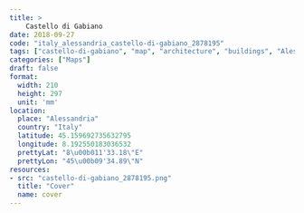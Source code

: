 ```yaml
---
title: > 
    Castello di Gabiano
date: 2018-09-27
code: "italy_alessandria_castello-di-gabiano_2878195"
tags: ["castello-di-gabiano", "map", "architecture", "buildings", "Alessandria", "Italy"]
categories: ["Maps"]
draft: false
format:
  width: 210
  height: 297
  unit: 'mm'
location:
  place: "Alessandria"
  country: "Italy"
  latitude: 45.159692735632795
  longitude: 8.192550183036532
  prettyLat: "8\u00b011'33.18\"E"
  prettyLon: "45\u00b09'34.89\"N"
resources:
- src: "castello-di-gabiano_2878195.png"
  title: "Cover"
  name: cover
---
```

